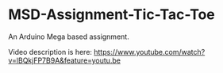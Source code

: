 # MSD-Assignment-Tic-Tac-Toe
An Arduino Mega based assignment.

Video description is here:
https://www.youtube.com/watch?v=lBQkjFP7B9A&feature=youtu.be
